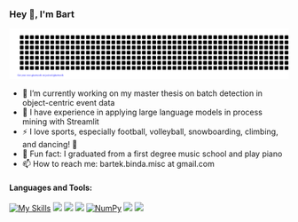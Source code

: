 ### Hey 👋, I'm Bart

![gitartwork](gitartwork.svg)

- 🔭 I’m currently working on my master thesis on batch detection in object-centric event data
- 🌱 I have experience in applying large language models in process mining with Streamlit
- ⚡ I love sports, especially football, volleyball, snowboarding, climbing, and dancing! 👯
- 🎹 Fun fact: I graduated from a first degree music school and play piano
- 📫 How to reach me: bartek.binda.misc at gmail.com

#### Languages and Tools: 

[![My Skills](https://skills.thijs.gg/icons?i=python)](https://www.python.org/)
[<img src="https://user-images.githubusercontent.com/115616454/234384849-8c5f8be7-1bc1-475d-8cd1-e55af231cccb.png" height="50" />](https://pandas.pydata.org/)
[<img src="https://user-images.githubusercontent.com/115616454/234385685-f0db3148-4b77-4cab-86e2-836ae059d10a.png" height="40" />](https://scikit-learn.org/stable/)
[<img src="https://user-images.githubusercontent.com/115616454/235480512-45c6d2eb-4505-46f0-9b15-d991cb834fa5.png" height="50" />](https://pola.rs/)
[![NumPy](https://user-images.githubusercontent.com/115616454/235480880-5b24d3e0-8772-4377-9f88-2f810fbd5792.png)](https://numpy.org/)
[<img src="https://user-images.githubusercontent.com/115616454/234386105-9457e92b-9d47-4b8e-b808-b3d55b4e737b.png" height="50" />](https://www.microsoft.com/en-us/sql-server)
[<img src="https://user-images.githubusercontent.com/115616454/234386716-4366ff25-3176-4338-bec3-804e6b0c6345.png" height="50" />](https://www.r-project.org/)
